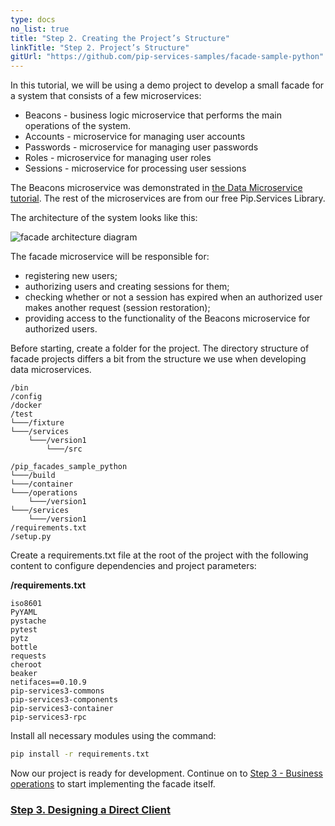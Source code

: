 ```yaml
---
type: docs
no_list: true
title: "Step 2. Creating the Project’s Structure"
linkTitle: "Step 2. Project’s Structure" 
gitUrl: "https://github.com/pip-services-samples/facade-sample-python"
---
```


In this tutorial, we will be using a demo project to develop a small facade for a system that consists of a few microservices:

- Beacons - business logic microservice that performs the main operations of the system.
- Accounts - microservice for managing user accounts
- Passwords - microservice for managing user passwords
- Roles - microservice for managing user roles
- Sessions - microservice for processing user sessions

The Beacons microservice was demonstrated in [the Data Microservice tutorial](../../data_microservice). The rest of the microservices are from our free Pip.Services Library.


The architecture of the system looks like this:

![facade architecture diagram](/images/tutorials/microservice_facade/facade_architecture_diagram1.png)

The facade microservice will be responsible for:

- registering new users;
- authorizing users and creating sessions for them;
- checking whether or not a session has expired when an authorized user makes another request (session restoration);
- providing access to the functionality of the Beacons microservice for authorized users.

Before starting, create a folder for the project. The directory structure of facade projects differs a bit from the structure we use when developing data microservices.

```
/bin
/config
/docker
/test
└───/fixture
└───/services
    └───/version1
        └───/src

/pip_facades_sample_python
└───/build
└───/container
└───/operations
    └───/version1
└───/services
    └───/version1
/requirements.txt
/setup.py
```

Create a requirements.txt file at the root of the project with the following content to configure dependencies and project parameters:

**/requirements.txt**

```
iso8601
PyYAML
pystache
pytest
pytz
bottle
requests
cheroot
beaker
netifaces==0.10.9
pip-services3-commons
pip-services3-components
pip-services3-container
pip-services3-rpc
```

Install all necessary modules using the command:

```bash
pip install -r requirements.txt
```

Now our project is ready for development. Continue on to [Step 3 - Business operations](../step2) to start implementing the facade itself.


<span class="hide-title-link">

### [Step 3. Designing a Direct Client](../step2)

</span>
